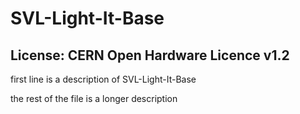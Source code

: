 # SVL-Light-It-Base
## License: CERN Open Hardware Licence v1.2

first line is a description of SVL-Light-It-Base

the rest of the file is a longer description

